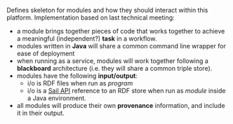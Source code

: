 Defines skeleton for modules and how they should interact within this platform. 
Implementation based on last technical meeting:

* a module brings together pieces of code that works together to achieve a meaningful (independent?) **task** in a workflow.
* modules written in **Java** will share a common command line wrapper for ease of deployment
* when running as a service, modules will work together following a **blackboard** architecture (i.e. they will share a common triple store). 
* modules have the following **input/output**:
	* i/o is RDF files when run as *program* 
	* i/o is a [Sail API](http://www.openrdf.org/doc/sesame2/system/ch05.html) reference to an RDF store when run as *module* inside a Java environment. 
* all modules will produce their own **provenance** information, and include it in their output.
